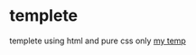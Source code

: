 # templete
templete using html and pure css only
[my temp](https://rehabmahmoud20.github.io/templete/)
